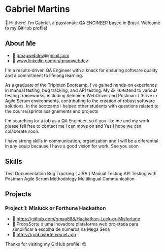 # Gabriel Martins

👋 Hi there! I'm Gabriel, a passionate QA ENGINEER based in Brasil. Welcome to my GitHub profile!

## About Me

- 📧 gmapwebdev@gmail.com
- 💼 www.linkedin.com/in/gmapwebdev


I'm a results-driven QA Engineer with a knack for ensuring software quality and a commitment to lifelong learning.

As a graduate of the Tripleten Bootcamp, I've gained hands-on experience in manual testing, bug tracking, and API testing. My skills extend to various testing frameworks, including Selenium WebDriver and Postman. I thrive in Agile Scrum environments, contributing to the creation of robust software solutions. In the bootcamp I helped other students with questions related to the course/sprints assignements and projects

I'm searching for a job as a QA Engineer, so if you like me and my work please fell free to contact me
I can move on and Yes I hope we can colaborate soon.

I have strong skills in communication, organization and I will be a diferential in any equip because I have a good vision for work.
See you soon 

## Skills

Test Documentation
Bug Tracking ( JIRA )
Manual Testing
API Testing with Postman
Agile Scrum Methodology
Multilingual Communication

## Projects

### Project 1: Misluck or Forthune Hackathon

- 📁  https://github.com/gmap888/Hackathon-Luck-or-Misfortune
- 📝  ProbaSorte é uma inovadora plataforma web projetada para simplificar a escolha de números na Mega Sena
- 🚀  https://probasorte.vercel.app



Thanks for visiting my GitHub profile! 😊
